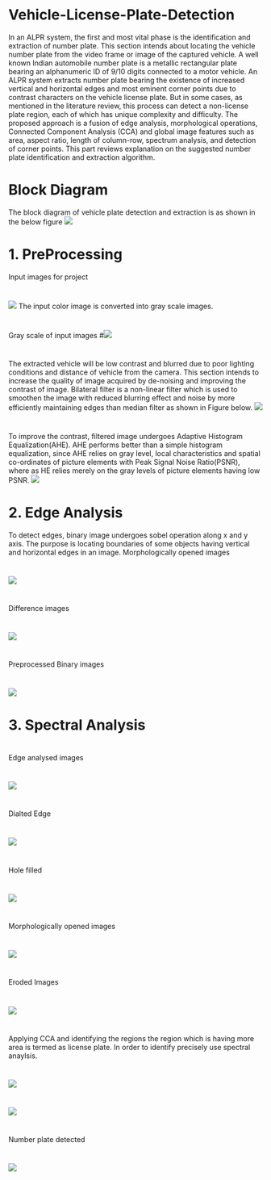 # Vehicle-License-Plate-Detection
In an ALPR system, the first and most vital phase is the identification and extraction of number plate. This section intends about locating the vehicle number plate from the video frame or image of the captured vehicle. A well known Indian automobile number plate is a metallic rectangular plate bearing an alphanumeric ID of 9/10 digits connected to a motor vehicle. An ALPR system extracts number plate bearing the existence of increased vertical and horizontal edges and most eminent corner points due to contrast characters on the vehicle license plate. But in some cases, as mentioned in the literature review, this
process can detect a non-license plate region, each of which has unique complexity and difficulty. The proposed approach is a fusion of edge analysis, morphological operations, Connected Component Analysis (CCA) and global image features such as area, aspect ratio, length of column-row, spectrum analysis, and detection of corner points. This part reviews explanation on the suggested number plate identification and extraction algorithm.

# Block Diagram
The block diagram of vehicle plate detection and extraction is as shown in the below figure 
![](block2.png)

# 1. PreProcessing 
Input images for project
#
![](b1.png)
The input color image is converted into gray scale images.
#
Gray scale of input images
#![](b14.png)
#
The extracted vehicle will be low contrast and blurred due to poor lighting conditions and distance of vehicle from the camera. This section intends to increase the quality of image acquired by de-noising and improving the contrast of image. Bilateral filter is a non-linear filter which is used to smoothen the image with reduced blurring effect and
noise by more efficiently maintaining edges than median filter as shown in Figure below.
![](b15.png)
#
To improve the contrast, filtered image undergoes Adaptive Histogram Equalization(AHE).
AHE performs better than a simple histogram equalization, since AHE relies on gray level,
local characteristics and spatial co-ordinates of picture elements with Peak Signal Noise
Ratio(PSNR), where as HE relies merely on the gray levels of picture elements having
low PSNR.
![](b16.png)

# 2. Edge Analysis 
To detect edges, binary image undergoes sobel operation along x and y axis. The purpose is locating boundaries of some objects having vertical and horizontal edges in an image.
Morphologically opened images
#
![](b17.png)
#
Difference images
#
![](b18.png)
#
Preprocessed Binary images
#
![](b2.png)
#
# 3. Spectral Analysis
#
Edge analysed images
#
![](b4.png)
#
Dialted Edge
#
![](b19.png)
#
Hole filled
#
![](b4.png)
#
Morphologically opened images
#
![](b5.png)
#
Eroded Images
#
![](b6.png)
#
Applying CCA and identifying the regions the region which is having more area is termed as license plate. In order to identify precisely use spectral anaylsis. 
#
![](q4.png)
#
![](q5.png)
#
Number plate detected
#
![](b7.png)

